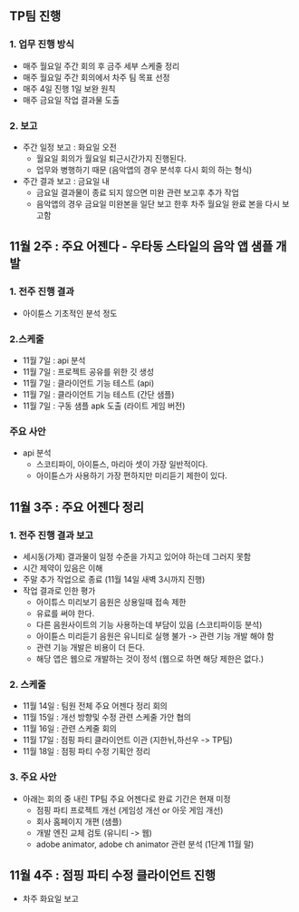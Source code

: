 ## TP팀 진행 
### 1. 업무 진행 방식
- 매주 월요일 주간 회의 후 금주 세부 스케줄 정리
- 매주 월요일 주간 회의에서 차주 팀 목표 선정
- 매주 4일 진행 1일 보완 원칙
- 매주 금요일 작업 결과물 도출 

### 2. 보고
- 주간 일정 보고 : 화요일 오전 
  - 월요일 회의가 월요일 퇴근시간가지 진행된다.
  - 업무와 병행하기 때문 (음악앱의 경우 분석후 다시 회의 하는 형식)
- 주간 결과 보고 : 금요일 내 
  - 금요일 결과물이 종료 되지 않으면 미완 관련 보고후 추가 작업  
  - 음악앱의 경우 금요일 미완본을 일단 보고 한후 차주 월요일 완료 본을 다시 보고함


## 11월 2주 : 주요 어젠다 - 우타동 스타일의 음악 앱 샘플 개발
### 1. 전주 진행 결과 
- 아이튠스 기초적인 분석 정도 

### 2.스케줄
- 11월 7일 : api 분석
- 11월 7일 : 프로젝트 공유를 위한 깃 생성
- 11월 7일 : 클라이언트 기능 테스트 (api)
- 11월 7일 : 클라이언트 기능 테스트 (간단 샘플)
- 11월 7일 :  구동 샘플 apk 도출  (라이트 게임 버전)

### 주요 사안
- api 분석 
  - 스코티파이, 아이튠스, 마리아 셋이 가장 일반적이다. 
  - 아이튠스가 사용하기 가장 편하지만 미리듣기 제한이 있다.    


## 11월 3주 : 주요 어젠다 정리 
### 1. 전주 진행 결과 보고
- 세시동(가제) 결과물이 일정 수준을 가지고 있어야 하는데 그러지 못함
- 시간 제약이 있음은 이해 
- 주말 추가 작업으로 종료 (11월 14일 새벽 3시까지 진행)
- 작업 결과로 인한 평가 
  - 아이튜스 미리보기 음원은 상용일때 접속 제한
  - 유료를 써야 한다.
  - 다른 음원사이트의 기능 사용하는데 부담이 있음 (스코티파이등 분석)
  - 아이튠스 미리듣기 음원은 유니티로 실행 불가 -> 관련 기능 개발 해야 함 
  - 관련 기능 개발은 비용이 더 든다. 
  - 해당 앱은 웹으로 개발하는 것이 정석 (웹으로 하면 해당 제한은 없다.)   

### 2. 스케줄
- 11월 14일 : 팀원 전체 주요 어젠다 정리 회의 
- 11월 15일 : 개선 방향및 수정 관련 스케줄 가안 협의
- 11월 16일 : 관련 스케줄 회의
- 11월 17일 : 점핑 파티 클라이언트 이관 (지한뉘,하선우 -> TP팀)
- 11월 18일 : 점핑 파티 수정 기획안 정리 

### 3. 주요 사안 
- 아래는 회의 중 내린 TP팀 주요 어젠다로 완료 기간은 현재 미정
  - 점핑 파티 프로젝트 개선 (게임성 개선 or 아웃 게임 개선)
  - 회사 홈페이지 개편 (샘플)
  - 개발 엔진 교체 검토 (유니티 -> 웹)
  - adobe animator, adobe ch animator 관련 분석 (1단계 11월 말)

## 11월 4주 : 점핑 파티 수정 클라이언트 진행
- 차주 화요일 보고 
